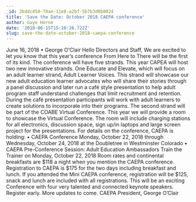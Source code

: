 ```yaml
---
_id: 3bddc450-70ae-11e8-a2bf-5b7b3d0b8024
title: 'Save the Date: October 2018 CAEPA conference'
author: Gaye Horne
date: '2018-06-15T15:10:26.722Z'
slug: save-the-date-october-2018-caepa-conference
---
```

June 16, 2018 • George O'Clair
Hello Directors and Staff,
We are excited to let you know that this year’s conference From Here to There will be the first of its kind. The conference will have five strands. This year CAPEA will host two new innovative strands. One Educate and Elevate, which will focus on an adult learner strand, Adult Learner Voices. This strand will showcase our new adult education learner advocates who will share their stories through a panel discussion and later run a café style presentation to help adult program staff understand challenges that limit recruitment and retention. During the café presentation participants will work with adult learners to create solutions to incorporate into their programs. The second strand will be part of the COABE Virtual Conference. This year we will provide a room to showcase the Virtual Conference. The room will include charging stations for all electronics, discussion space, sign up/in laptops and large screen project for the presentations. 
For details on the conference, CAEPA is holding:
•	CAEPA Conference Monday, October 22, 2018 through Wednesday, October 24, 2018 at the Doubletree in Westminster Colorado 
•	CAEPA Pre-Conference Session: Adult Education Ambassadors Train the Trainer on Monday, October 22, 2018 
Room rates and continental breakfasts are $118 a night when you mention the CAEPA conference.
Registration to CAEPA is $175 for the two days including breakfast and lunch. If you attended the Mini CAEPA conference, registration will be $125, snack and lunch are included with all registrations.
This will be an exciting Conference with four very talented and connected keynote speakers. Register early. More updates to come.
CAEPA President,
George O’Clair
